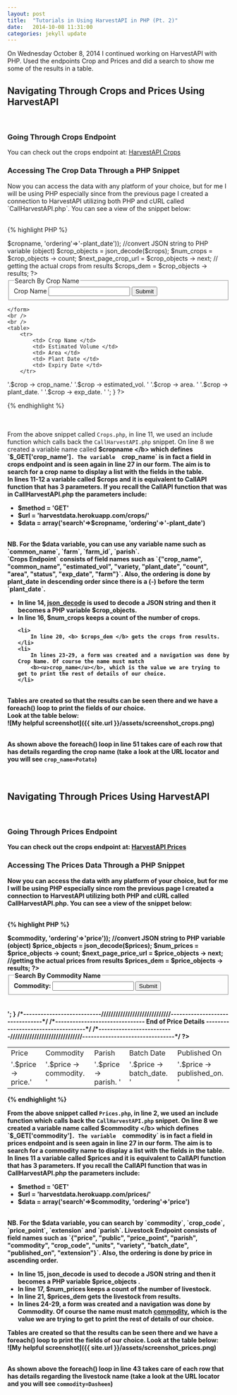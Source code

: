 ```yaml
---
layout: post
title:  "Tutorials in Using HarvestAPI in PHP (Pt. 2)"
date:   2014-10-08 11:31:00
categories: jekyll update
---
```


On Wednesday October 8, 2014 I continued working on HarvestAPI with PHP. Used the endpoints Crop and Prices 
and did a search to show me some of the results in a table. <br/>

<h2> <b> Navigating Through Crops and Prices Using HarvestAPI </b> </h2> 
<br/>

<h3> <b> Going Through Crops Endpoint </b> </h3>
You can check out the crops endpoint at: <a href="http://harvestdata.herokuapp.com/crops/"> HarvestAPI Crops </a> <br/>

<h3> <b> Accessing The Crop Data Through a PHP Snippet </b> </h3> 
Now you can access the data with any platform of your choice, but for me I will be using PHP especially since
from the previous page I created a connection to HarvestAPI utilizing both PHP and cURL called `CallHarvestAPI.php`. 
You can see a view of the snippet below: 
<br/><br/>

{% highlight PHP %}
<?php
	include("CallHarvestAPI.php");

	/*---------------------------------------------------------------------------------------*/
	/*---------------------------------- Crop Details ---------------------------------------*/
	/*---------------------------------------------------------------------------------------*/
		
	$cropname = $_GET['crop_name'];

	// call crops resource to return string
	$crops = CallAPI('GET', 'harvestdata.herokuapp.com/crops/',
				array('search'=>$cropname, 'ordering'=>'-plant_date'));

	//convert JSON string to PHP variable (object)
	$crop_objects = json_decode($crops);
		
	$num_crops = $crop_objects -> count;
	$next_page_crop_url  = $crop_objects -> next;
		
	// getting the actual crops from results
	$crops_dem = $crop_objects -> results;
?>
	
<form action="crops.php" method="get">
	<fieldset>
		<legend> Search By Crop Name </legend>
		Crop Name <input type="text" name = "crop_name"/> <input type="submit"/>			
	</fieldset>
	
	</form>		
	<br />
	<br />
	<table>
		<tr>
			<td> Crop Name </td>
			<td> Estimated Volume </td>	
			<td> Area </td>
			<td> Plant Date </td>
			<td> Expiry Date </td>
		</tr>
			
<?php 
			
foreach($crops_dem as $crop)
{
	echo '<tr>
			<td>'.$crop -> crop_name.'</td>
			<td>'.$crop -> estimated_vol. '</td>
			<td>'.$crop -> area. '</td>
			<td>'.$crop -> plant_date. '</td>
			<td>'.$crop -> exp_date. '</td>
			</tr>';			
}				
?>
{% endhighlight %}

<br/><br/>
From the above snippet called `Crops.php`, in line 11, we used an include function which calls back the `CallHarvestAPI.php` 
snippet. On line 8 we created a variable name  called <b> $cropname </b> which defines `$_GET['crop_name']`. The variable 
`crop_name` is in fact a field in crops endpoint and is seen again in line 27 in our form. The aim is to search for a crop name 
to display a list with the fields in the table. <br/>
In lines 11-12 a variable called <b>$crops</b> and it is equivalent to CallAPI function that has 3 parameters. 
If you recall the CallAPI function that was in CallHarvestAPI.php the parameters include:
<ul>
	<li> $method = 'GET' </li>
	<li> $url = 'harvestdata.herokuapp.com/crops/'</li>
	<li> $data = array('search'=>$cropname, 'ordering'=>'-plant_date') </li>
</ul>
<br/>
NB. For the <b> $data </b> variable, you can use any variable name such as `common_name`, `farm`, `farm_id`, `parish`.	<br/>
`Crops Endpoint` consists of field names such as `{"crop_name", "common_name", "estimated_vol", "variety, "plant_date", "count",
"area", "status", "exp_date", "farm"}`. Also, the ordering is done by plant_date in descending order since there is a (-) before 
the term `plant_date`.

<ul>
	<li>
		In line 14, <b> <u>json_decode</u> </b> is used to decode a JSON string and then it becomes a PHP variable 
		<b> $crop_objects. </b>
	</li>
	<li>
		In line 16, <b> $num_crops </b> keeps a count of the number of crops.				  	
	</li>
				  	
	<li>
		In line 20, <b> $crops_dem </b> gets the crops from results.				  	
	</li>
	<li>
		In lines 23-29, a form was created and a navigation was done by Crop Name. Of course the name must match 
		<b><u>crop_name</u></b>, which is the value we are trying to get to print the rest of details of our choice.
	</li>
</ul>
<br/>
Tables are created so that the results can be seen there and we have a foreach() loop to print the fields of our choice. <br/>
Look at the table below: <br/>
![My helpful screenshot]({{ site.url }}/assets/screenshot_crops.png)
<br /> <br />
						
As shown above the foreach() loop in line 51 takes care of each row that has details regarding the crop name 
(take a look at the URL locator and you will see `crop_name=Potato`)
<br/><br/><br/>

<h2> <b> Navigating Through Prices Using HarvestAPI </b> </h2> 
<br/>

<h3> <b> Going Through Prices Endpoint </b> </h3>
You can check out the crops endpoint at: <a href="http://harvestdata.herokuapp.com/prices/"> HarvestAPI Prices </a> <br/>

<h3> <b> Accessing The Prices Data Through a PHP Snippet </b> </h3>
Now you can access the data with any platform of your choice, but for me I will be using PHP especially since
rom the previous page I created a connection to HarvestAPI utilizing both PHP and cURL called CallHarvestAPI.php. 
You can see a view of the snippet below: 
<br/><br/>

{% highlight PHP %}

<?php
	include("CallHarvestAPI.php");

	/*---------------------------------------------------------------------------------------*/
	/*-------------------------------- Livestock Details ------------------------------------*/
	/*---------------------------------------------------------------------------------------*/
		
	$commodity = $_GET['commodity'];

	// call price resource to return string
	$prices = CallAPI('GET', 'harvestdata.herokuapp.com/prices/',
				array('search'=> $commodity, 'ordering'=>'price'));
					
	//convert JSON string to PHP variable (object)
	$price_objects = json_decode($prices);
			
	$num_prices = $price_objects -> count;
	$next_page_price_url = $price_objects -> next;
			
	//getting the actual prices from results
	$prices_dem = $price_objects -> results;
?>
	
<form action="prices.php" method="get">
	<fieldset>
		<legend> Search By Commodity Name </legend>
		Commodity: <input type="text" name = "commodity"/> <input type="submit"/>		
	</fieldset>
</form>
<br />
<br />
<table>
	<tr>
		<td> Price </td>
		<td> Commodity </td>	
		<td> Parish </td>
		<td> Batch Date </td>
		<td> Published On </td>
	</tr>
			
<?php 
			
	foreach($prices_dem as $price)
	{	
		echo '<tr>
					<td>'.$price -> price.'</td>
					<td>'.$price -> commodity. '</td>
					<td>'.$price -> parish. '</td>
					<td>'.$price -> batch_date. '</td>
					<td>'.$price -> published_on. '</td>
				</tr>';
	}
			
	/*---------------------------/////////////////////////////--------------------------------*/
	/*------------------------------- End of Price Details -----------------------------------*/
	/*--------------------------//////////////////////////////--------------------------------*/			
			
?>
</table>

{% endhighlight %}

From the above snippet called `Prices.php`, in line 2, we used an include function which calls back the `CallHarvestAPI.php` 
snippet. On line 8 we created a variable name called <b> $commodity </b> which defines `$_GET['commodity']`. The variable 
`commodity` is in fact a field in prices endpoint and is seen again in line 27 in our form. The aim is to search for a commodity 
name to display a list with the fields in the table.
<br/>
In lines 11 a variable called <b> $prices </b> and it is equivalent to CallAPI function 
that has 3 parameters. If you recall the CallAPI function that was in CallHarvestAPI.php the parameters include:
<br/>
<ul>
	<li> $method = 'GET' </li>
	<li> $url = 'harvestdata.herokuapp.com/prices/'</li>
	<li> $data = array('search'=>$commodity, 'ordering'=>'price') </li>
</ul>
<br/>
NB. For the <b>$data</b> variable, you can search by `commodity`, `crop_code`, `price_point`, `extension` and `parish`.	
Livestock Endpoint consists of field names such as `{"price", "public", "price_point", "parish", "commodity", "crop_code", 
"units", "variety", "batch_date", "published_on", "extension"}`. Also, the ordering is done by price in ascending order.

<ul>
	<li>In line 15, json_decode is used to decode a JSON string and then it becomes a PHP variable <b> $price_objects </b>.	</li>
	<li> In line 17, <b> $num_prices </b> keeps a count of the number of livestock. </li>
	<li> In line 21, <b> $prices_dem </b> gets the livestock from results. </li>
	<li> In lines 24-29, a form was created and a navigation was done by Commodity. Of course the name must match 
		  <b><u>commodity</u></b>, which is the value we are trying to get to print the rest of details of our choice. </li>
</ul>		
Tables are created so that the results can be seen there and we have a foreach() loop to print the fields of our choice.
Look at the table below: <br/>	
![My helpful screenshot]({{ site.url }}/assets/screenshot_prices.png)
<br/><br/>

As shown above the foreach() loop in line 43 takes care of each row that has details regarding the livestock name (take a 
look at the URL locator and you will see `commodity=Dasheen`)	
